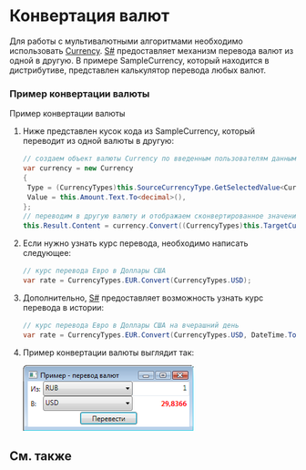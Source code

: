 # Конвертация валют

Для работы с мультивалютными алгоритмами необходимо использовать [Currency](xref:StockSharp.Messages.Currency). [S\#](StockSharpAbout.md) предоставляет механизм перевода валют из одной в другую. В примере SampleCurrency, который находится в дистрибутиве, представлен калькулятор перевода любых валют.

### Пример конвертации валюты

Пример конвертации валюты

1. Ниже представлен кусок кода из SampleCurrency, который переводит из одной валюты в другую: 

   ```cs
   // создаем объект валюты Currency по введенным пользователям данным
   var currency = new Currency
   {
   	Type = (CurrencyTypes)this.SourceCurrencyType.GetSelectedValue<CurrencyTypes>(),
   	Value = this.Amount.Text.To<decimal>(),
   };
   // переводим в другую валюту и отображаем сконвертированное значение
   this.Result.Content = currency.Convert((CurrencyTypes)this.TargetCurrencyType.GetSelectedValue<CurrencyTypes>()).Value;
   ```
2. Если нужно узнать курс перевода, необходимо написать следующее: 

   ```cs
   // курс перевода Евро в Доллары США
   var rate = CurrencyTypes.EUR.Convert(CurrencyTypes.USD);
   ```
3. Дополнительно, [S\#](StockSharpAbout.md) предоставляет возможность узнать курс перевода в истории: 

   ```cs
   // курс перевода Евро в Доллары США на вчерашний день
   var rate = CurrencyTypes.EUR.Convert(CurrencyTypes.USD, DateTime.Today - TimeSpan.FromDays(1));
   ```
4. Пример конвертации валюты выглядит так: 

   ![samplecurrency](../images/sample_currency.png)

## См. также
